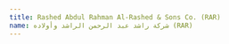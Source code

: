```yaml
---
title: Rashed Abdul Rahman Al-Rashed & Sons Co. (RAR)
name: شركة راشد عبد الرحمن الراشد وأولاده (RAR)
---
```


